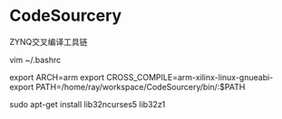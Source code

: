 CodeSourcery
============

ZYNQ交叉编译工具链

vim ~/.bashrc

export ARCH=arm
export CROSS_COMPILE=arm-xilinx-linux-gnueabi-
export PATH=/home/ray/workspace/CodeSourcery/bin/:$PATH

sudo apt-get install lib32ncurses5 lib32z1